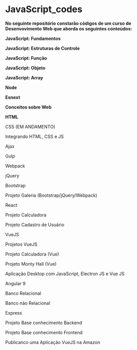 # JavaScript_codes
 **No seguinte repositório constarão códigos de um curso de Desenvovimento Web que aborda os seguintes conteúdos:**

**JavaScript: Fundamentos**

**JavaScript: Estruturas de Controle**

**JavaScript: Função**

**JavaScript: Objeto**

**JavaScript: Array**

**Node**

**Esnext**

**Conceitos sobre Web**

**HTML** 

CSS (EM ANDAMENTO)

Integrando HTML, CSS e JS

Ajax

Gulp

Webpack

jQuery

Bootstrap

Projeto Galeria (Bootstrap/jQuery/Webpack)

React

Projeto Calculadora

Projeto Cadastro de Usuário

VueJS

Projetos VueJS

Projeto Calculadora (Vue)

Projeto Monty Hall (Vue)

Aplicação Desktop com JavaScript, Electron JS e Vue JS

Angular 9

Banco Relacional

Banco não Relacional

Express

Projeto Base conhecimento Backend

Projeto Base conhecimento Frontend

Publicanco uma Aplicação VueJS na Amazon








